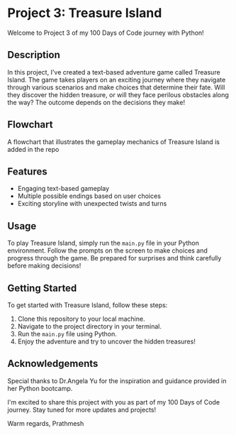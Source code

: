 # Project 3: Treasure Island

Welcome to Project 3 of my 100 Days of Code journey with Python!

## Description

In this project, I've created a text-based adventure game called Treasure Island. The game takes players on an exciting journey where they navigate through various scenarios and make choices that determine their fate. Will they discover the hidden treasure, or will they face perilous obstacles along the way? The outcome depends on the decisions they make!

## Flowchart

A flowchart that illustrates the gameplay mechanics of Treasure Island is added in the repo

## Features

- Engaging text-based gameplay
- Multiple possible endings based on user choices
- Exciting storyline with unexpected twists and turns

## Usage

To play Treasure Island, simply run the `main.py` file in your Python environment. Follow the prompts on the screen to make choices and progress through the game. Be prepared for surprises and think carefully before making decisions!

## Getting Started

To get started with Treasure Island, follow these steps:

1. Clone this repository to your local machine.
2. Navigate to the project directory in your terminal.
3. Run the `main.py` file using Python.
4. Enjoy the adventure and try to uncover the hidden treasures!

## Acknowledgements

Special thanks to Dr.Angela Yu for the inspiration and guidance provided in her Python bootcamp.

I'm excited to share this project with you as part of my 100 Days of Code journey. Stay tuned for more updates and projects!

Warm regards,
Prathmesh
